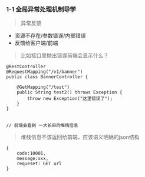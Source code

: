 ### 1-1 全局异常处理机制导学

> 异常反馈

- 资源不存在/参数错误/内部错误
- 反馈给客户端/前端

> 比如接口里抛出错误前端会显示什么？

```
@RestController
@RequestMapping("/v1/banner")
public class BannerController {

    @GetMapping("/test")
    public String test2() throws Exception {
        throw new Exception("这里错误了");
    }
}


// 前端会看到 一大长串的堆栈信息
```

> 堆栈信息不该返回给前端，应该语义明确的json结构

```
{
    code:10001,
    message:xxx,
    requeset: GET url
}
```
